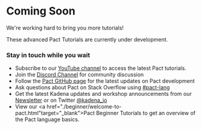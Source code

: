 # Coming Soon

We're working hard to bring you more tutorials!

These advanced Pact Tutorials are currently under development.

### **Stay in touch while you wait**

* Subscribe to our <a href="https://www.youtube.com/channel/UCB6-MaxD2hlcGLL70ukHotA" target="_blank">YouTube channel</a> to access the latest Pact tutorials.
* Join the <a href="http://discord.io/kadena" target="_blank">Discord Channel</a> for community discussion
* Follow the <a href="https://github.com/kadena-io/pact " target="_blank">Pact GitHub page</a> for the latest updates on Pact development
* Ask questions about Pact on Stack Overflow using <a href="https://stackoverflow.com/search?q=pact-lang" target="_blank">#pact-lang</a>
* Get the latest Kadena updates and workshop announcements from our <a href="https://kadena.io/newsletter" target="_blank">Newsletter</a> or on Twitter  <a href="https://twitter.com/kadena_io" target="_blank">@kadena_io</a>
* View our <a href="./beginner/welcome-to-pact\.html"target="_blank">Pact Beginner Tutorials</a> to get an overview of the Pact language basics.



